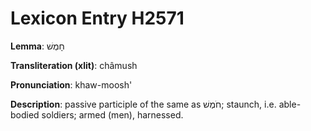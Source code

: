 # Lexicon Entry H2571

**Lemma**: חָמֻשׁ

**Transliteration (xlit)**: châmush

**Pronunciation**: khaw-moosh'

**Description**:
passive participle of the same as חֹמֶשׁ; staunch, i.e. able-bodied soldiers; armed (men), harnessed.
